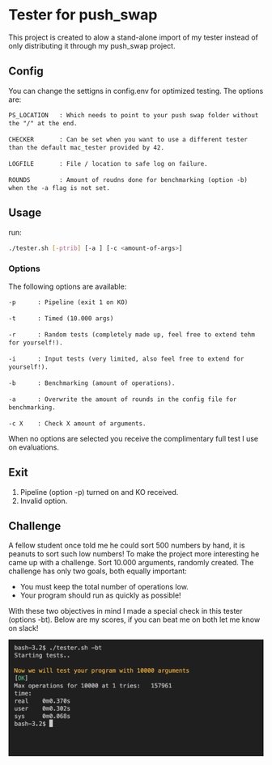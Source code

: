 # Tester for push_swap

This project is created to alow a stand-alone import of my tester instead of only distributing it through my push_swap project.

## Config

You can change the settigns in config.env for optimized testing.
The options are:
```man
PS_LOCATION   : Which needs to point to your push swap folder without the "/" at the end.

CHECKER       : Can be set when you want to use a different tester than the default mac_tester provided by 42.

LOGFILE       : File / location to safe log on failure.

ROUNDS        : Amount of roudns done for benchmarking (option -b) when the -a flag is not set.
 ```

## Usage

run:
```bash
./tester.sh [-ptrib] [-a ] [-c <amount-of-args>]
```

### Options

The following options are available:

```man
-p      : Pipeline (exit 1 on KO)

-t      : Timed (10.000 args)

-r      : Random tests (completely made up, feel free to extend tehm for yourself!).

-i      : Input tests (very limited, also feel free to extend for yourself!).

-b      : Benchmarking (amount of operations).

-a      : Overwrite the amount of rounds in the config file for benchmarking.

-c X    : Check X amount of arguments.
```

When no options are selected you receive the complimentary full test I use on evaluations.

## Exit
1. Pipeline (option -p) turned on and KO received.
2. Invalid option.

## Challenge

A fellow student once told me he could sort 500 numbers by hand, it is peanuts to sort such low numbers!
To make the project more interesting he came up with a challenge.
Sort 10.000 arguments, randomly created. The challenge has only two goals, both equally important:
 - You must keep the total number of operations low.
 - Your program should run as quickly as possible!

With these two objectives in mind I made a special check in this tester (options -bt).
Below are my scores, if you can beat me on both let me know on slack!

![Timed run](images/timed_example.png)
